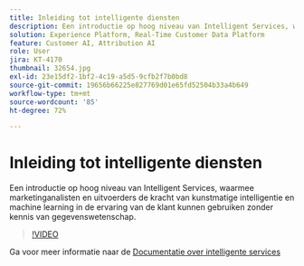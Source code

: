 ```yaml
---
title: Inleiding tot intelligente diensten
description: Een introductie op hoog niveau van Intelligent Services, waarmee marketinganalisten en uitvoerders de kracht van kunstmatige intelligentie en machine learning in de ervaring van de klant kunnen gebruiken zonder kennis van gegevenswetenschap.
solution: Experience Platform, Real-Time Customer Data Platform
feature: Customer AI, Attribution AI
role: User
jira: KT-4170
thumbnail: 32654.jpg
exl-id: 23e15df2-1bf2-4c19-a5d5-9cfb2f7b0bd8
source-git-commit: 19656b66225e827769d01e65fd52504b33a4b649
workflow-type: tm+mt
source-wordcount: '85'
ht-degree: 72%

---
```


# Inleiding tot intelligente diensten

Een introductie op hoog niveau van Intelligent Services, waarmee marketinganalisten en uitvoerders de kracht van kunstmatige intelligentie en machine learning in de ervaring van de klant kunnen gebruiken zonder kennis van gegevenswetenschap.

>[!VIDEO](https://video.tv.adobe.com/v/32654?quality=12&learn=on)

Ga voor meer informatie naar de [Documentatie over intelligente services](https://experienceleague.adobe.com/docs/experience-platform/intelligent-services/home.html)
